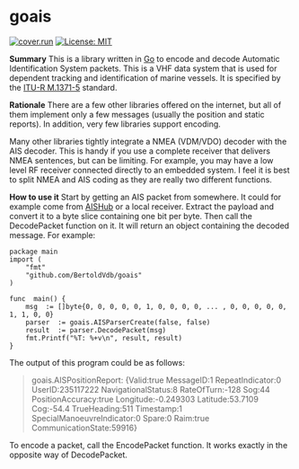 # goais

[![cover.run](https://cover.run/go/github.com/bertoldvdb/goais.svg?style=flat&tag=golang-1.10)](https://cover.run/go?tag=golang-1.10&repo=github.com%2Fbertoldvdb%2Fgoais)
[![License: MIT](https://img.shields.io/badge/License-MIT-yellow.svg)](https://opensource.org/licenses/MIT)

**Summary**
This is a library written in [Go](https://golang.org/) to encode and decode Automatic Identification System packets. This is a VHF data system that is used for dependent tracking and identification of marine vessels. It is specified by the [ITU-R M.1371-5](https://www.itu.int/rec/R-REC-M.1371-5-201402-I/en) standard.

**Rationale**
There are a few other libraries offered on the internet, but all of them implement only a few messages (usually the position and static reports). In addition, very few libraries support encoding.

Many other libraries tightly integrate a NMEA (VDM/VDO) decoder with the AIS decoder. This is handy if you use a complete receiver that delivers NMEA sentences, but can be limiting. For example, you may have a low level RF receiver connected directly to an embedded system. I feel it is best to split NMEA and AIS coding as they are really two different functions.

**How to use it**
Start by getting an AIS packet from somewhere. It could for example come from [AISHub](http://www.aishub.net/) or a local receiver. Extract the payload and convert it to a byte slice containing one bit per byte. Then call the DecodePacket function on it. It will return an object containing the decoded message. For example:

    package main
    import (
        "fmt"
        "github.com/BertoldVdb/goais"
    )
    
    func  main() {
        msg  := []byte{0, 0, 0, 0, 0, 1, 0, 0, 0, 0, ... , 0, 0, 0, 0, 0, 1, 1, 0, 0}
        parser  := goais.AISParserCreate(false, false)
        result  := parser.DecodePacket(msg)
        fmt.Printf("%T: %+v\n", result, result)
    }
    
The output of this program could be as follows:
> goais.AISPositionReport: {Valid:true MessageID:1 RepeatIndicator:0 UserID:235117222 NavigationalStatus:8 RateOfTurn:-128 Sog:44 PositionAccuracy:true Longitude:-0.249303 Latitude:53.7109 Cog:-54.4 TrueHeading:511 Timestamp:1 SpecialManoeuvreIndicator:0 Spare:0 Raim:true CommunicationState:59916}

To encode a packet, call the EncodePacket function. It works exactly in the opposite way of DecodePacket.

